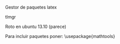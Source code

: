 Gestor de paquetes latex

tlmgr

Roto en ubuntu 13.10 (parece)


Para incluir paquetes poner:
\usepackage{mathtools}
